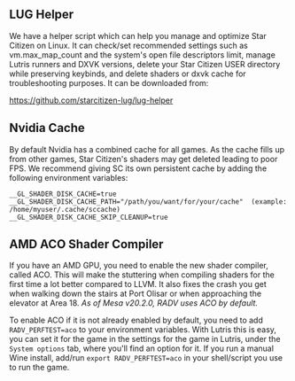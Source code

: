 ## LUG Helper
We have a helper script which can help you manage and optimize Star Citizen on Linux. It can check/set recommended settings such as vm.max_map_count and the system's open file descriptors limit, manage Lutris runners and DXVK versions, delete your Star Citizen USER directory while preserving keybinds, and delete shaders or dxvk cache for troubleshooting purposes. It can be downloaded from:

https://github.com/starcitizen-lug/lug-helper

## Nvidia Cache

By default Nvidia has a combined cache for all games. As the cache fills up from other games, Star Citizen's shaders may get deleted leading to poor FPS. We recommend giving SC its own persistent cache by adding the following environment variables:

```
__GL_SHADER_DISK_CACHE=true
__GL_SHADER_DISK_CACHE_PATH="/path/you/want/for/your/cache"  (example: /home/myuser/.cache/sccache)
__GL_SHADER_DISK_CACHE_SKIP_CLEANUP=true
```

## AMD ACO Shader Compiler

If you have an AMD GPU, you need to enable the new shader compiler, called ACO. This will make the stuttering when compiling shaders for the first time a lot better compared to LLVM. It also fixes the crash you get when walking down the stairs at Port Olisar or when approaching the elevator at Area 18.
_As of Mesa v20.2.0, RADV uses ACO by default._

To enable ACO if it is not already enabled by default, you need to add `RADV_PERFTEST=aco` to your environment variables. With Lutris this is easy, you can set it for the game in the settings for the game in Lutris, under the `System options` tab, where you'll find an option for it. If you run a manual Wine install, add/run `export RADV_PERFTEST=aco` in your shell/script you use to run the game.